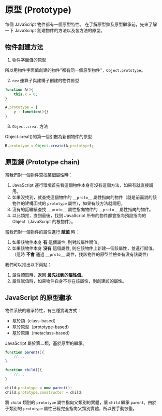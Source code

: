 # 原型 (Prototype)

每個 JavaScript 物件都有一個原型特性。 
在了解原型鍊及原型繼承前，先來了解一下 JavaScript 創建物件的方法以及各方法的原型。

## 物件創建方法

1. 物件字面值的原型

所以用物件字面值創建的物件"都有同一個原型物件"，`Object.prototype`。

2. `new` 運算子與建構子創建的物件原型

```javascript
function A(){
	this.x = 0;
}

A.prototype = {
	y : function(){}
}
```

3. `Object.creat` 方法

Object.creat()的第一個引數為新創物件的原型

```javascript
B.prototype = Object.create(A.prototype);
```

## 原型鍊 (Prototype chain)

當我們對一個物件查找某個屬性時：

1. JavaScript 運行環境首先看這個物件本身有沒有這個方法，如果有就直接調用。
2. 如果沒找到，就查找這個物件的 `__proto__` 屬性指向的物件（就是前面說的該物件的建構函式的 `prototype` 屬性），如果有該方法就調用。 
3.	沒有的話繼續查找 `__proto__` 屬性指向物件的 `__proto__` 屬性指向的物件。
4.	以此類推，直到最後，找到 JavaScript 所有的物件都會指向預設指向的 Object（JavaScript 的根物件）。

當我們對一個物件的屬性進行 **賦值** 時：

1. 如果該物件本身 **有** 這個屬性, 則對該屬性賦值。
2. 如果該物件本身 **没有** 這個屬性, 則在該物件上新建一個該屬性，並進行賦值。（這時 **不會** 通過 `__proto__` 屬性，找該物件的原型並檢查有没有該屬性)

我們可以推出以下兩點：

1. 屬性讀取時，返回 **最先找到的屬性值**。
2. 屬性賦值時，如果物件自身不存在該屬性，則創建該的屬性。

## JavaScript 的原型繼承

物件系統的繼承特性，有三種實現方式：

+ 基於類（class-based）
+ 基於原型（prototype-based）
+ 基於原類（metaclass-based）

JavaScript 屬於第二類，基於原型的繼承。

```javascript
function parent(){
	//...
}

function child(){
	//...
}

child.prototype = new parent();
child.prototype.constructor = child;
```

將 `child` 類別的 `prototype` 屬性指向父類別的實體，讓 `child` 繼承 `parent`，由於子類別的 `prototype` 屬性已經完全指向父類別實體，所以要手動恢復。
